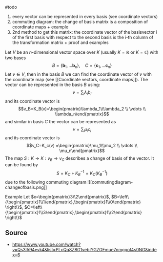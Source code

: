 
#todo 
1. every vector can be represented in every basis (see coordinate vectors)
2. commuting diagram: the change of basis matrix is a composition of coordinate maps + example
3. 2nd method to get this matrix: the coordinate vector of the basisvector i of the first basis with respect to the second basis is the i-th column of the transformation matrix + proof and examples



Let $V$ be an $n$-dimensional vector space over $K$ (usually $K=\mathbb{R}$ or $K=\mathbb{C}$) with two bases 
$$B=\{\boldsymbol{b}_1, ... \boldsymbol{b}_n\},\quad C=\{\boldsymbol{c}_1, ... \boldsymbol{c}_n\}$$
Let $v\in V$, then in the basis $B$ we can find the coordinate vector of $v$ with the coordinate map (see [[Coordinate vectors, coordinate maps]]). The vector can be represented in the basis $B$ using:
$$v=\sum_i \lambda_i b_i$$
and its coordinate vector is
$$v_B=K_B(v)=\begin{pmatrix}\lambda_1\\\lambda_2 \\ \vdots \\ \lambda_n\end{pmatrix}$$ and similar in basis $C$ the vector can be represented as $$v=\sum_i \mu_i c_i$$ and its coordinate vector is $$v_C=K_c(v) =\begin{pmatrix}\mu_1\\\mu_2 \\ \vdots \\ \mu_n\end{pmatrix}$$
The map $S:K\rightarrow K:v_B\rightarrow v_C$ describes a change of basis of the vector. It can be found by $$S=K_C\circ K_B^{-1}=K_C(K_B^{-1})$$ due to the following commuting diagram ![[commutingdiagram-changeofbasis.png]]

Example
Let $x=\begin{pmatrix}3\\2\end{pmatrix}$, $B=\left\{\begin{pmatrix}1\\1\end{pmatrix},\begin{pmatrix}1\\0\end{pmatrix} \right\}$, $C=\left\{\begin{pmatrix}1\\3\end{pmatrix},\begin{pmatrix}1\\2\end{pmatrix} \right\}$



## Source
- https://www.youtube.com/watch?v=Qs3I594evk4&list=PLcQq8Z8G1vebIYGZOFmue7nmgpof4s0NG&index=6